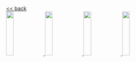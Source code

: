   <a href="research.md"> << back </a></br>
  <a href="research.md">
    <img height="120" width="20%" src="assets/images/Gautam_Hpa_infectedPlant.JPG"/>
  </a>
  <a href="research.md">
    <img height="120" width="20%" src="assets/images/Gautam_Hpa_infectedPlant.JPG"/>
  </a>
  <a href="research.md">
    <img height="120" width="20%" src="assets/images/Gautam_Hpa_infectedPlant.JPG"/>
  </a>
  <a href="research.md">
    <img height="120" width="20%" src="assets/images/Gautam_Hpa_infectedPlant.JPG"/>
  </a>
